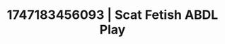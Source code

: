 ---
categories:
- Bedroom eyes
- MILF fantasy
- Non-binary beauty
- Spitroast
- Closeness kink
image: /assets/images/1747183456093.jpg
layout: post
seo:
  description: Featured content with artistic Scat Fetish, ABDL Play. HD images available.
  keywords: Scat Fetish, ABDL Play
  og_image: /assets/images/1747183456093.jpg
  schema_type: VisualArtwork
tags:
- ABDL Play
- Scat Fetish
- '#1747183456093'
title: 1747183456093 | Scat Fetish ABDL Play
---